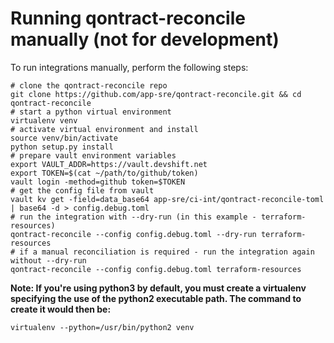 # Running qontract-reconcile manually (not for development)

To run integrations manually, perform the following steps:


```
# clone the qontract-reconcile repo
git clone https://github.com/app-sre/qontract-reconcile.git && cd qontract-reconcile
# start a python virtual environment
virtualenv venv
# activate virtual environment and install
source venv/bin/activate
python setup.py install
# prepare vault environment variables
export VAULT_ADDR=https://vault.devshift.net
export TOKEN=$(cat ~/path/to/github/token)
vault login -method=github token=$TOKEN
# get the config file from vault
vault kv get -field=data_base64 app-sre/ci-int/qontract-reconcile-toml | base64 -d > config.debug.toml
# run the integration with --dry-run (in this example - terraform-resources)
qontract-reconcile --config config.debug.toml --dry-run terraform-resources
# if a manual reconciliation is required - run the integration again without --dry-run
qontract-reconcile --config config.debug.toml terraform-resources
```


**Note: If you're using python3 by default, you must create a virtualenv specifying
the use of the python2 executable path. The command to create it would then be:**
 
`virtualenv --python=/usr/bin/python2 venv`
